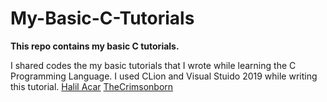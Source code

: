 # My-Basic-C-Tutorials
**This repo contains my basic C tutorials.**

I shared codes the my basic tutorials that I wrote while learning the C Programming Language.
I used CLion and Visual Stuido 2019 while writing this tutorial.
[Halil Acar](https://halilacar.com)
[TheCrimsonborn](https://thecrimsonborn.com)
